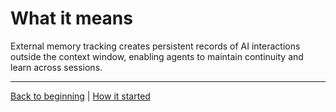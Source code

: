 # What it means #

External memory tracking creates persistent records of AI interactions outside the context window, enabling agents to maintain continuity and learn across sessions.

---
[Back to beginning](../2-introduction/slide.md) | [How it started](../4-how-it-started/slide.md)